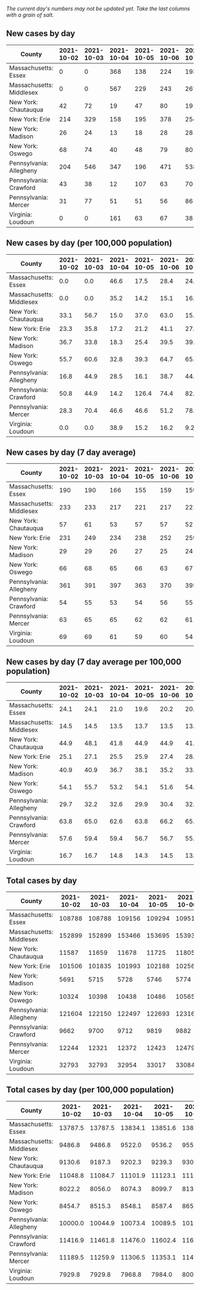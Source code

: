 _The current day's numbers may not be updated yet. Take the last columns with a grain of salt._
## New cases by day

| County | 2021-10-02 | 2021-10-03 | 2021-10-04 | 2021-10-05 | 2021-10-06 | 2021-10-07 | 2021-10-08 |
| --- | --- | --- | --- | --- | --- | --- | --- |
| Massachusetts: Essex | 0 | 0 | 368 | 138 | 224 | 193 |  |
| Massachusetts: Middlesex | 0 | 0 | 567 | 229 | 243 | 267 |  |
| New York: Chautauqua | 42 | 72 | 19 | 47 | 80 | 19 |  |
| New York: Erie | 214 | 329 | 158 | 195 | 378 | 254 |  |
| New York: Madison | 26 | 24 | 13 | 18 | 28 | 28 |  |
| New York: Oswego | 68 | 74 | 40 | 48 | 79 | 80 |  |
| Pennsylvania: Allegheny | 204 | 546 | 347 | 196 | 471 | 538 | 521 |
| Pennsylvania: Crawford | 43 | 38 | 12 | 107 | 63 | 70 | 46 |
| Pennsylvania: Mercer | 31 | 77 | 51 | 51 | 56 | 86 | 53 |
| Virginia: Loudoun | 0 | 0 | 161 | 63 | 67 | 38 | 53 |

## New cases by day (per 100,000 population)

| County | 2021-10-02 | 2021-10-03 | 2021-10-04 | 2021-10-05 | 2021-10-06 | 2021-10-07 | 2021-10-08 |
| --- | --- | --- | --- | --- | --- | --- | --- |
| Massachusetts: Essex | 0.0 | 0.0 | 46.6 | 17.5 | 28.4 | 24.5 |  |
| Massachusetts: Middlesex | 0.0 | 0.0 | 35.2 | 14.2 | 15.1 | 16.6 |  |
| New York: Chautauqua | 33.1 | 56.7 | 15.0 | 37.0 | 63.0 | 15.0 |  |
| New York: Erie | 23.3 | 35.8 | 17.2 | 21.2 | 41.1 | 27.6 |  |
| New York: Madison | 36.7 | 33.8 | 18.3 | 25.4 | 39.5 | 39.5 |  |
| New York: Oswego | 55.7 | 60.6 | 32.8 | 39.3 | 64.7 | 65.5 |  |
| Pennsylvania: Allegheny | 16.8 | 44.9 | 28.5 | 16.1 | 38.7 | 44.2 | 42.8 |
| Pennsylvania: Crawford | 50.8 | 44.9 | 14.2 | 126.4 | 74.4 | 82.7 | 54.4 |
| Pennsylvania: Mercer | 28.3 | 70.4 | 46.6 | 46.6 | 51.2 | 78.6 | 48.4 |
| Virginia: Loudoun | 0.0 | 0.0 | 38.9 | 15.2 | 16.2 | 9.2 | 12.8 |

## New cases by day (7 day average)

| County | 2021-10-02 | 2021-10-03 | 2021-10-04 | 2021-10-05 | 2021-10-06 | 2021-10-07 | 2021-10-08 |
| --- | --- | --- | --- | --- | --- | --- | --- |
| Massachusetts: Essex | 190 | 190 | 166 | 155 | 159 | 159 |  |
| Massachusetts: Middlesex | 233 | 233 | 217 | 221 | 217 | 221 |  |
| New York: Chautauqua | 57 | 61 | 53 | 57 | 57 | 52 |  |
| New York: Erie | 231 | 249 | 234 | 238 | 252 | 259 |  |
| New York: Madison | 29 | 29 | 26 | 27 | 25 | 24 |  |
| New York: Oswego | 66 | 68 | 65 | 66 | 63 | 67 |  |
| Pennsylvania: Allegheny | 361 | 391 | 397 | 363 | 370 | 395 | 403 |
| Pennsylvania: Crawford | 54 | 55 | 53 | 54 | 56 | 55 | 54 |
| Pennsylvania: Mercer | 63 | 65 | 65 | 62 | 62 | 61 | 58 |
| Virginia: Loudoun | 69 | 69 | 61 | 59 | 60 | 54 | 55 |

## New cases by day (7 day average per 100,000 population)

| County | 2021-10-02 | 2021-10-03 | 2021-10-04 | 2021-10-05 | 2021-10-06 | 2021-10-07 | 2021-10-08 |
| --- | --- | --- | --- | --- | --- | --- | --- |
| Massachusetts: Essex | 24.1 | 24.1 | 21.0 | 19.6 | 20.2 | 20.2 |  |
| Massachusetts: Middlesex | 14.5 | 14.5 | 13.5 | 13.7 | 13.5 | 13.7 |  |
| New York: Chautauqua | 44.9 | 48.1 | 41.8 | 44.9 | 44.9 | 41.0 |  |
| New York: Erie | 25.1 | 27.1 | 25.5 | 25.9 | 27.4 | 28.2 |  |
| New York: Madison | 40.9 | 40.9 | 36.7 | 38.1 | 35.2 | 33.8 |  |
| New York: Oswego | 54.1 | 55.7 | 53.2 | 54.1 | 51.6 | 54.9 |  |
| Pennsylvania: Allegheny | 29.7 | 32.2 | 32.6 | 29.9 | 30.4 | 32.5 | 33.1 |
| Pennsylvania: Crawford | 63.8 | 65.0 | 62.6 | 63.8 | 66.2 | 65.0 | 63.8 |
| Pennsylvania: Mercer | 57.6 | 59.4 | 59.4 | 56.7 | 56.7 | 55.7 | 53.0 |
| Virginia: Loudoun | 16.7 | 16.7 | 14.8 | 14.3 | 14.5 | 13.1 | 13.3 |

## Total cases by day

| County | 2021-10-02 | 2021-10-03 | 2021-10-04 | 2021-10-05 | 2021-10-06 | 2021-10-07 | 2021-10-08 |
| --- | --- | --- | --- | --- | --- | --- | --- |
| Massachusetts: Essex | 108788 | 108788 | 109156 | 109294 | 109518 | 109711 |  |
| Massachusetts: Middlesex | 152899 | 152899 | 153466 | 153695 | 153938 | 154205 |  |
| New York: Chautauqua | 11587 | 11659 | 11678 | 11725 | 11805 | 11824 |  |
| New York: Erie | 101506 | 101835 | 101993 | 102188 | 102566 | 102820 |  |
| New York: Madison | 5691 | 5715 | 5728 | 5746 | 5774 | 5802 |  |
| New York: Oswego | 10324 | 10398 | 10438 | 10486 | 10565 | 10645 |  |
| Pennsylvania: Allegheny | 121604 | 122150 | 122497 | 122693 | 123164 | 123702 | 124223 |
| Pennsylvania: Crawford | 9662 | 9700 | 9712 | 9819 | 9882 | 9952 | 9998 |
| Pennsylvania: Mercer | 12244 | 12321 | 12372 | 12423 | 12479 | 12565 | 12618 |
| Virginia: Loudoun | 32793 | 32793 | 32954 | 33017 | 33084 | 33122 | 33175 |

## Total cases by day (per 100,000 population)

| County | 2021-10-02 | 2021-10-03 | 2021-10-04 | 2021-10-05 | 2021-10-06 | 2021-10-07 | 2021-10-08 |
| --- | --- | --- | --- | --- | --- | --- | --- |
| Massachusetts: Essex | 13787.5 | 13787.5 | 13834.1 | 13851.6 | 13880.0 | 13904.5 |  |
| Massachusetts: Middlesex | 9486.8 | 9486.8 | 9522.0 | 9536.2 | 9551.3 | 9567.9 |  |
| New York: Chautauqua | 9130.6 | 9187.3 | 9202.3 | 9239.3 | 9302.4 | 9317.4 |  |
| New York: Erie | 11048.8 | 11084.7 | 11101.9 | 11123.1 | 11164.2 | 11191.9 |  |
| New York: Madison | 8022.2 | 8056.0 | 8074.3 | 8099.7 | 8139.2 | 8178.6 |  |
| New York: Oswego | 8454.7 | 8515.3 | 8548.1 | 8587.4 | 8652.1 | 8717.6 |  |
| Pennsylvania: Allegheny | 10000.0 | 10044.9 | 10073.4 | 10089.5 | 10128.2 | 10172.5 | 10215.3 |
| Pennsylvania: Crawford | 11416.9 | 11461.8 | 11476.0 | 11602.4 | 11676.8 | 11759.6 | 11813.9 |
| Pennsylvania: Mercer | 11189.5 | 11259.9 | 11306.5 | 11353.1 | 11404.3 | 11482.9 | 11531.3 |
| Virginia: Loudoun | 7929.8 | 7929.8 | 7968.8 | 7984.0 | 8000.2 | 8009.4 | 8022.2 |
